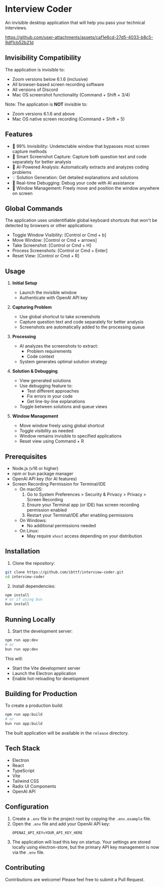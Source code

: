 # Interview Coder

An invisible desktop application that will help you pass your technical interviews.

https://github.com/user-attachments/assets/caf1e6cd-27d5-4033-b8c5-9df1cb52b21d

## Invisibility Compatibility

The application is invisible to:

- Zoom versions below 6.1.6 (inclusive)
- All browser-based screen recording software
- All versions of Discord
- Mac OS screenshot functionality (Command + Shift + 3/4)

Note: The application is **NOT** invisible to:

- Zoom versions 6.1.6 and above
- Mac OS native screen recording (Command + Shift + 5)

## Features

- 🎯 99% Invisibility: Undetectable window that bypasses most screen capture methods
- 📸 Smart Screenshot Capture: Capture both question text and code separately for better analysis
- 🤖 AI-Powered Analysis: Automatically extracts and analyzes coding problems
- 💡 Solution Generation: Get detailed explanations and solutions
- 🔧 Real-time Debugging: Debug your code with AI assistance
- 🎨 Window Management: Freely move and position the window anywhere on screen

## Global Commands

The application uses unidentifiable global keyboard shortcuts that won't be detected by browsers or other applications:

- Toggle Window Visibility: [Control or Cmd + b]
- Move Window: [Control or Cmd + arrows]
- Take Screenshot: [Control or Cmd + H]
- Process Screenshots: [Control or Cmd + Enter]
- Reset View: [Control or Cmd + R]

## Usage

1. **Initial Setup**

   - Launch the invisible window
   - Authenticate with OpenAI API key

2. **Capturing Problem**

   - Use global shortcut to take screenshots
   - Capture question text and code separately for better analysis
   - Screenshots are automatically added to the processing queue

3. **Processing**

   - AI analyzes the screenshots to extract:
     - Problem requirements
     - Code context
   - System generates optimal solution strategy

4. **Solution & Debugging**

   - View generated solutions
   - Use debugging feature to:
     - Test different approaches
     - Fix errors in your code
     - Get line-by-line explanations
   - Toggle between solutions and queue views

5. **Window Management**
   - Move window freely using global shortcut
   - Toggle visibility as needed
   - Window remains invisible to specified applications
   - Reset view using Command + R

## Prerequisites

- Node.js (v16 or higher)
- npm or bun package manager
- OpenAI API key (for AI features)
- Screen Recording Permission for Terminal/IDE
  - On macOS:
    1. Go to System Preferences > Security & Privacy > Privacy > Screen Recording
    2. Ensure your Terminal app (or IDE) has screen recording permission enabled
    3. Restart your Terminal/IDE after enabling permissions
  - On Windows:
    - No additional permissions needed
  - On Linux:
    - May require `xhost` access depending on your distribution

## Installation

1. Clone the repository:

```bash
git clone https://github.com/ibttf/interview-coder.git
cd interview-coder
```

2. Install dependencies:

```bash
npm install
# or if using bun
bun install
```

## Running Locally

1. Start the development server:

```bash
npm run app:dev
# or
bun run app:dev
```

This will:

- Start the Vite development server
- Launch the Electron application
- Enable hot-reloading for development

## Building for Production

To create a production build:

```bash
npm run app:build
# or
bun run app:build
```

The built application will be available in the `release` directory.

## Tech Stack

- Electron
- React
- TypeScript
- Vite
- Tailwind CSS
- Radix UI Components
- OpenAI API

## Configuration

1. Create a `.env` file in the project root by copying the `.env.example` file.
2. Open the `.env` file and add your OpenAI API key:
   ```
   OPENAI_API_KEY=YOUR_API_KEY_HERE
   ```
3. The application will load this key on startup. Your settings are stored locally using electron-store, but the primary API key management is now via the `.env` file.

## Contributing

Contributions are welcome! Please feel free to submit a Pull Request.
